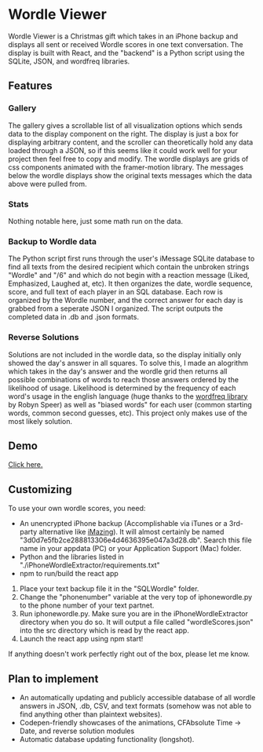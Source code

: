 # Wordle Viewer

Wordle Viewer is a Christmas gift which takes in an iPhone backup and displays all sent or received Wordle scores in one text conversation. The display is built with React, and the "backend" is a Python script using the SQLite, JSON, and wordfreq libraries. 

## Features

### Gallery
The gallery gives a scrollable list of all visualization options which sends data to the display component on the right. The display is just a box for displaying arbitrary content, and the scroller can theoretically hold any data loaded through a JSON, so if this seems like it could work well for your project then feel free to copy and modify.
The wordle displays are grids of css components animated with the framer-motion library. The messages below the wordle displays show the original texts messages which the data above were pulled from.

### Stats
Nothing notable here, just some math run on the data.

### Backup to Wordle data
The Python script first runs through the user's iMessage SQLite database to find all texts from the desired recipient which contain the unbroken strings "Wordle" and "/6" and which do not begin with a reaction message (Liked, Emphasized, Laughed at, etc). It then organizes the date, wordle sequence, score, and full text of each player in an SQL database. Each row is organized by the Wordle number, and the correct answer for each day is grabbed from a seperate JSON I organized. The script outputs the completed data in .db and .json formats.

### Reverse Solutions
Solutions are not included in the wordle data, so the display initially only showed the day's answer in all squares. To solve this, I made an alogrithm which takes in the day's answer and the wordle grid then returns all possible combinations of words to reach those answers ordered by the likelihood of usage. Likelihood is determined by the frequency of each word's usage in the english language (huge thanks to the [wordfreq library](https://pypi.org/project/wordfreq/) by Robyn Speer) as well as "biased words" for each user (common starting words, common second guesses, etc). This project only makes use of the most likely solution. 

## Demo

[Click here.](http://cnqso.github.io/wordleviewer/)

## Customizing

To use your own wordle scores, you need:
* An unencrypted iPhone backup (Accomplishable via iTunes or a 3rd-party alternative like [iMazing](https://imazing.com/)). It will almost certainly be named "3d0d7e5fb2ce288813306e4d4636395e047a3d28.db". Search this file name in your appdata (PC) or your Application Support (Mac) folder.
* Python and the libraries listed in "./iPhoneWordleExtractor/requirements.txt"
* npm to run/build the react app

1. Place your text backup file it in the "SQLWordle" folder.
2. Change the "phonenumber" variable at the very top of iphonewordle.py to the phone number of your text partnet.
3. Run iphonewordle.py. Make sure you are in the iPhoneWordleExtractor directory when you do so. It will output a file called "wordleScores.json" into the src directory which is read by the react app.
5. Launch the react app using npm start!

If anything doesn't work perfectly right out of the box, please let me know. 


## Plan to implement

* An automatically updating and publicly accessible database of all wordle answers in JSON, .db, CSV, and text formats (somehow was not able to find anything other than plaintext websites).
* Codepen-friendly showcases of the animations, CFAbsolute Time -> Date, and reverse solution modules
* Automatic database updating functionality (longshot).
